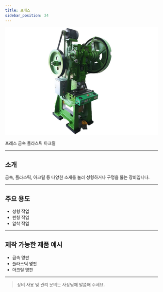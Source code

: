 ```yaml
---
title: 프레스
sidebar_position: 24
---
```


<div style={{textAlign:'center'}}>
  <img src="/img/machine/프레스.jpeg" alt="프레스" style={{maxWidth:'400px', borderRadius:'8px', boxShadow:'0 2px 8px #ccc'}} />
</div>

<span class="badge badge--primary">프레스</span>
<span class="badge badge--info">금속</span>
<span class="badge badge--info">플라스틱</span>
<span class="badge badge--info">아크릴</span>

---

## 소개
금속, 플라스틱, 아크릴 등 다양한 소재를 눌러 성형하거나 구멍을 뚫는 장비입니다.

---

## 주요 용도
- 성형 작업
- 펀칭 작업
- 압착 작업

---

## 제작 가능한 제품 예시
- 금속 명판
- 플라스틱 명판
- 아크릴 명판

---

> 장비 사용 및 관리 문의는 사장님께 말씀해 주세요. 
